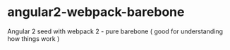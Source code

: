 # angular2-webpack-barebone
Angular 2 seed with webpack 2 - pure barebone ( good for understanding how things work )